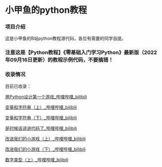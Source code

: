 # 小甲鱼的python教程

### 项目介绍

这是小甲鱼的B站python教程源代码，各位有需要的同学自提。

### 注意这是【Python教程】《零基础入门学习Python》最新版（2022年09月16日更新）的教程示例代码，不要搞错！

### 收录情况

目前已收录：

[用Python设计第一个游戏_哔哩哔哩_bilibili](https://www.bilibili.com/video/BV1c4411e77t?p=3&vd_source=b948e0481ae56728c763719a74f42095)

[变量和字符串（上）_哔哩哔哩_bilibili](https://www.bilibili.com/video/BV1c4411e77t?p=4&vd_source=b948e0481ae56728c763719a74f42095)

[变量和字符串（下）_哔哩哔哩_bilibili](https://www.bilibili.com/video/BV1c4411e77t?p=5&vd_source=b948e0481ae56728c763719a74f42095)

[是时候该讲讲代码了_哔哩哔哩_bilibili](https://www.bilibili.com/video/BV1c4411e77t?p=6&vd_source=b948e0481ae56728c763719a74f42095)

[改进我们的小游戏（上）_哔哩哔哩_bilibili](https://www.bilibili.com/video/BV1c4411e77t?p=7&vd_source=b948e0481ae56728c763719a74f42095)

[改进我们的小游戏（下）_哔哩哔哩_bilibili](https://www.bilibili.com/video/BV1c4411e77t?p=8&vd_source=b948e0481ae56728c763719a74f42095)

[数字类型（上）_哔哩哔哩_bilibili](https://www.bilibili.com/video/BV1c4411e77t?p=9&vd_source=b948e0481ae56728c763719a74f42095)

